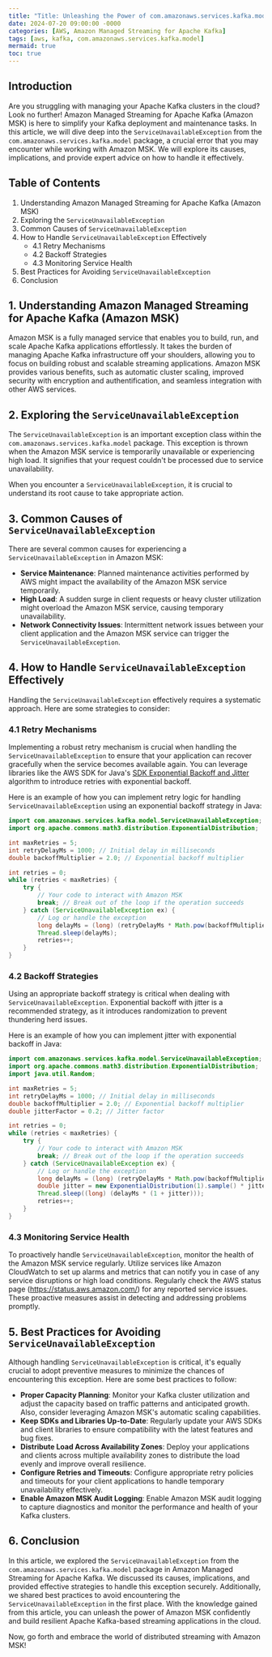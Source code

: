 ```yaml
---
title: "Title: Unleashing the Power of com.amazonaws.services.kafka.model.ServiceUnavailableException in Amazon Managed Streaming for Apache Kafka"
date: 2024-07-20 09:00:00 -0000
categories: [AWS, Amazon Managed Streaming for Apache Kafka]
tags: [aws, kafka, com.amazonaws.services.kafka.model]
mermaid: true
toc: true
---
```



## Introduction

Are you struggling with managing your Apache Kafka clusters in the cloud? Look no further! Amazon Managed Streaming for Apache Kafka (Amazon MSK) is here to simplify your Kafka deployment and maintenance tasks. In this article, we will dive deep into the `ServiceUnavailableException` from the `com.amazonaws.services.kafka.model` package, a crucial error that you may encounter while working with Amazon MSK. We will explore its causes, implications, and provide expert advice on how to handle it effectively.

## Table of Contents

1. Understanding Amazon Managed Streaming for Apache Kafka (Amazon MSK)
2. Exploring the `ServiceUnavailableException`
3. Common Causes of `ServiceUnavailableException`
4. How to Handle `ServiceUnavailableException` Effectively
   - 4.1 Retry Mechanisms
   - 4.2 Backoff Strategies
   - 4.3 Monitoring Service Health
5. Best Practices for Avoiding `ServiceUnavailableException`
6. Conclusion

## 1. Understanding Amazon Managed Streaming for Apache Kafka (Amazon MSK)

Amazon MSK is a fully managed service that enables you to build, run, and scale Apache Kafka applications effortlessly. It takes the burden of managing Apache Kafka infrastructure off your shoulders, allowing you to focus on building robust and scalable streaming applications. Amazon MSK provides various benefits, such as automatic cluster scaling, improved security with encryption and authentification, and seamless integration with other AWS services.

## 2. Exploring the `ServiceUnavailableException`

The `ServiceUnavailableException` is an important exception class within the `com.amazonaws.services.kafka.model` package. This exception is thrown when the Amazon MSK service is temporarily unavailable or experiencing high load. It signifies that your request couldn't be processed due to service unavailability.

When you encounter a `ServiceUnavailableException`, it is crucial to understand its root cause to take appropriate action. 

## 3. Common Causes of `ServiceUnavailableException`

There are several common causes for experiencing a `ServiceUnavailableException` in Amazon MSK:

- **Service Maintenance**: Planned maintenance activities performed by AWS might impact the availability of the Amazon MSK service temporarily.
- **High Load**: A sudden surge in client requests or heavy cluster utilization might overload the Amazon MSK service, causing temporary unavailability.
- **Network Connectivity Issues**: Intermittent network issues between your client application and the Amazon MSK service can trigger the `ServiceUnavailableException`.

## 4. How to Handle `ServiceUnavailableException` Effectively

Handling the `ServiceUnavailableException` effectively requires a systematic approach. Here are some strategies to consider:

### 4.1 Retry Mechanisms

Implementing a robust retry mechanism is crucial when handling the `ServiceUnavailableException` to ensure that your application can recover gracefully when the service becomes available again. You can leverage libraries like the AWS SDK for Java's [SDK Exponential Backoff and Jitter](https://aws.amazon.com/blogs/developer/exponential-backoff-and-jitter/) algorithm to introduce retries with exponential backoff.

Here is an example of how you can implement retry logic for handling `ServiceUnavailableException` using an exponential backoff strategy in Java:

```java
import com.amazonaws.services.kafka.model.ServiceUnavailableException;
import org.apache.commons.math3.distribution.ExponentialDistribution;

int maxRetries = 5;
int retryDelayMs = 1000; // Initial delay in milliseconds
double backoffMultiplier = 2.0; // Exponential backoff multiplier

int retries = 0;
while (retries < maxRetries) {
    try {
        // Your code to interact with Amazon MSK
        break; // Break out of the loop if the operation succeeds
    } catch (ServiceUnavailableException ex) {
        // Log or handle the exception
        long delayMs = (long) (retryDelayMs * Math.pow(backoffMultiplier, retries));
        Thread.sleep(delayMs);
        retries++;
    }
}
```

### 4.2 Backoff Strategies

Using an appropriate backoff strategy is critical when dealing with `ServiceUnavailableException`. Exponential backoff with jitter is a recommended strategy, as it introduces randomization to prevent thundering herd issues.

Here is an example of how you can implement jitter with exponential backoff in Java:

```java
import com.amazonaws.services.kafka.model.ServiceUnavailableException;
import org.apache.commons.math3.distribution.ExponentialDistribution;
import java.util.Random;

int maxRetries = 5;
int retryDelayMs = 1000; // Initial delay in milliseconds
double backoffMultiplier = 2.0; // Exponential backoff multiplier
double jitterFactor = 0.2; // Jitter factor

int retries = 0;
while (retries < maxRetries) {
    try {
        // Your code to interact with Amazon MSK
        break; // Break out of the loop if the operation succeeds
    } catch (ServiceUnavailableException ex) {
        // Log or handle the exception
        long delayMs = (long) (retryDelayMs * Math.pow(backoffMultiplier, retries));
        double jitter = new ExponentialDistribution(1).sample() * jitterFactor;
        Thread.sleep((long) (delayMs * (1 + jitter)));
        retries++;
    }
}
```

### 4.3 Monitoring Service Health

To proactively handle `ServiceUnavailableException`, monitor the health of the Amazon MSK service regularly. Utilize services like Amazon CloudWatch to set up alarms and metrics that can notify you in case of any service disruptions or high load conditions. Regularly check the AWS status page (https://status.aws.amazon.com/) for any reported service issues. These proactive measures assist in detecting and addressing problems promptly.

## 5. Best Practices for Avoiding `ServiceUnavailableException`

Although handling `ServiceUnavailableException` is critical, it's equally crucial to adopt preventive measures to minimize the chances of encountering this exception. Here are some best practices to follow:

- **Proper Capacity Planning**: Monitor your Kafka cluster utilization and adjust the capacity based on traffic patterns and anticipated growth. Also, consider leveraging Amazon MSK's automatic scaling capabilities.
- **Keep SDKs and Libraries Up-to-Date**: Regularly update your AWS SDKs and client libraries to ensure compatibility with the latest features and bug fixes.
- **Distribute Load Across Availability Zones**: Deploy your applications and clients across multiple availability zones to distribute the load evenly and improve overall resilience.
- **Configure Retries and Timeouts**: Configure appropriate retry policies and timeouts for your client applications to handle temporary unavailability effectively.
- **Enable Amazon MSK Audit Logging**: Enable Amazon MSK audit logging to capture diagnostics and monitor the performance and health of your Kafka clusters.

## 6. Conclusion

In this article, we explored the `ServiceUnavailableException` from the `com.amazonaws.services.kafka.model` package in Amazon Managed Streaming for Apache Kafka. We discussed its causes, implications, and provided effective strategies to handle this exception securely. Additionally, we shared best practices to avoid encountering the `ServiceUnavailableException` in the first place. With the knowledge gained from this article, you can unleash the power of Amazon MSK confidently and build resilient Apache Kafka-based streaming applications in the cloud.

Now, go forth and embrace the world of distributed streaming with Amazon MSK!